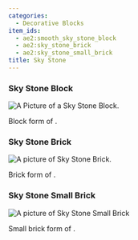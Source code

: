 ```yaml
---
categories:
  - Decorative Blocks
item_ids:
  - ae2:smooth_sky_stone_block
  - ae2:sky_stone_brick
  - ae2:sky_stone_small_brick
title: Sky Stone
---
```


### Sky Stone Block

![A Picture of a Sky Stone Block.](../../../../public/assets/large/skystone_block.png)

Block form of <ItemLink id="sky_stone_block"/>.

<RecipeFor id="smooth_sky_stone_block" />

### Sky Stone Brick

![A picture of Sky Stone Brick.](../../../../public/assets/large/sky_stone_brick.png)

Brick form of <ItemLink id="sky_stone_block"/>.

<RecipeFor id="sky_stone_brick" />

### Sky Stone Small Brick

![A picture of Sky Stone Small Brick](../../../../public/assets/large/sky_stone_small_brick.png)

Small brick form of <ItemLink id="sky_stone_block"/>.

<RecipeFor id="sky_stone_small_brick" />
